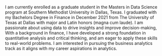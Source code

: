 I am currently enrolled as a graduate student in the Masters in Data Science program at Southern Methodist University in Dallas, Texas. I graduated with my Bachelors Degree in Finance in December 2021 from The University of Texas at Dallas with major and Latin honors (magna cum laude). I am  passionate about using data to drive insights and improve decision-making, With a background in finance, I have developed a strong foundation in quantitative analysis and critical thinking, and am eager to apply these skills to real-world problems. I am interested in pursuing the business analytics track as it aligns with my career aspirations in analytics.
